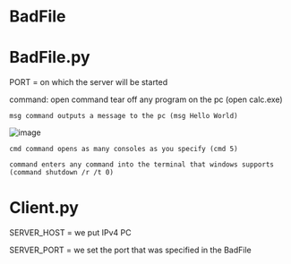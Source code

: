 # BadFile

# BadFile.py
  PORT = on which the server will be started
  
  command:
    open command tear off any program on the pc (open calc.exe)
    
    msg command outputs a message to the pc (msg Hello World)
    
![image](https://github.com/Danil148/BadFile/assets/93602867/d08f5026-08d3-4bcd-bb4d-683abed77e76)
    
    cmd command opens as many consoles as you specify (cmd 5)
    
    command enters any command into the terminal that windows supports (command shutdown /r /t 0)
# Client.py
  SERVER_HOST = we put IPv4 PC
  
  SERVER_PORT = we set the port that was specified in the BadFile
